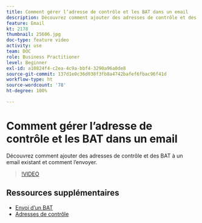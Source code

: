 ```yaml
---
title: Comment gérer l’adresse de contrôle et les BAT dans un email
description: Découvrez comment ajouter des adresses de contrôle et des BAT à un email existant et comment l’envoyer.
feature: Email
kt: 2178
thumbnail: 25606.jpg
doc-type: feature video
activity: use
team: DOC
role: Business Practitioner
level: Beginner
exl-id: a10824f4-c2ea-4c9a-bbf4-3290a96a0de8
source-git-commit: 137d1e0c36d038f3fb8a4742bafef6fbac96f41d
workflow-type: ht
source-wordcount: '78'
ht-degree: 100%

---
```


# Comment gérer l’adresse de contrôle et les BAT dans un email

Découvrez comment ajouter des adresses de contrôle et des BAT à un email existant et comment l’envoyer.

>[!VIDEO](https://video.tv.adobe.com/v/25606?quality=12)

## Ressources supplémentaires

- [Envoi d’un BAT](https://docs.adobe.com/content/help/fr-FR/campaign-classic/using/transactional-messaging/message-templates/sending-a-proof.html)
- [Adresses de contrôle](https://docs.adobe.com/content/help/fr-FR/campaign-classic/using/configuring-campaign-classic/use-a-custom-recipient-table/seed-addresses.html)
